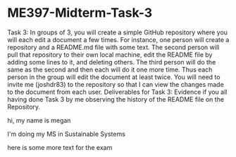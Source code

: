 # ME397-Midterm-Task-3
Task 3: In groups of 3, you will create a simple GitHub repository where you will each edit a
document a few times. For instance, one person will create a repository and a README.md file
with some text. The second person will pull that repository to their own local machine, edit the
README file by adding some lines to it, and deleting others. The third person will do the same
as the second and then each will do it one more time. Thus each person in the group will edit the
document at least twice. You will need to invite me (joshdr83) to the repository so that I can
view the changes made to the document from each user.
Deliverables for Task 3: Evidence if you all having done Task 3 by me observing the history of
the README file on the Repository.

hi, my name is megan

I'm doing my MS in Sustainable Systems

here is some more text for the exam
